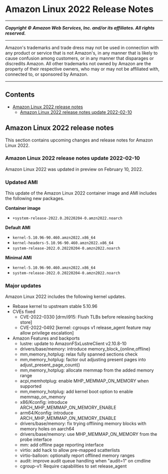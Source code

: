 # Amazon Linux 2022 Release Notes

-----
*****Copyright &copy; Amazon Web Services, Inc. and/or its affiliates. All rights reserved.*****

-----
Amazon's trademarks and trade dress may not be used in 
     connection with any product or service that is not Amazon's, 
     in any manner that is likely to cause confusion among customers, 
     or in any manner that disparages or discredits Amazon. All other 
     trademarks not owned by Amazon are the property of their respective
     owners, who may or may not be affiliated with, connected to, or 
     sponsored by Amazon.

-----
## Contents
+ [Amazon Linux 2022 release notes](#relnotes)
   + [Amazon Linux 2022 release notes update 2022-02-10](#relnotes-20220210)

## Amazon Linux 2022 release notes<a name="relnotes"></a>

This section contains upcoming changes and release notes for Amazon Linux 2022\.

### Amazon Linux 2022 release notes update 2022\-02\-10<a name="relnotes-20220210"></a>

Amazon Linux 2022 was updated in preview on February 10, 2022\.

### Updated AMI<a name="amis-20220202202040"></a>

This update of the Amazon Linux 2022 container image and AMI includes the following new packages\.

**Container image**
+ `+system-release-2022.0.20220204-0.amzn2022.noarch`

**Default AMI**
+ `kernel-5.10.96-90.460.amzn2022.x86_64`
+ `kernel-headers-5.10.96-90.460.amzn2022.x86_64`
+ `system-release-2022.0.20220204-0.amzn2022.noarch`

**Minimal AMI**
+ `kernel-5.10.96-90.460.amzn2022.x86_64`
+ `system-release-2022.0.20220204-0.amzn2022.noarch`

### Major updates<a name="kernel-updates"></a>

Amazon Linux 2022 includes the following kernel updates\.
+ Rebase kernel to upstream stable 5\.10\.96
+ CVEs fixed
  + CVE\-2022\-0330 \[drm/i915: Flush TLBs before releasing backing store\]
  + CVE\-2022\-0492 \[kernel: cgroups v1 release\_agent feature may allow privilege escalation\]
+ Amazon Features and backports
  + lustre: update to AmazonFSxLustreClient v2\.10\.8\-10
  + drivers/base/memory: introduce memory\_block\_\{online,offline\}
  + mm,memory\_hotplug: relax fully spanned sections check
  + mm,memory\_hotplug: factor out adjusting present pages into adjust\_present\_page\_count\(\)
  + mm,memory\_hotplug: allocate memmap from the added memory range
  + acpi,memhotplug: enable MHP\_MEMMAP\_ON\_MEMORY when supported
  + mm,memory\_hotplug: add kernel boot option to enable memmap\_on\_memory
  + x86/Kconfig: introduce ARCH\_MHP\_MEMMAP\_ON\_MEMORY\_ENABLE
  + arm64/Kconfig: introduce ARCH\_MHP\_MEMMAP\_ON\_MEMORY\_ENABLE
  + drivers/base/memory: fix trying offlining memory blocks with memory holes on aarch64
  + drivers/base/memory: use MHP\_MEMMAP\_ON\_MEMORY from the probe interface
  + mm: add offline page reporting interface
  + virtio: add hack to allow pre\-mapped scatterlists
  + virtio\-balloon: optionally report offlined memory ranges
  + audit: improve audit queue handling when "audit=1" on cmdline
  + cgroup\-v1: Require capabilities to set release\_agent